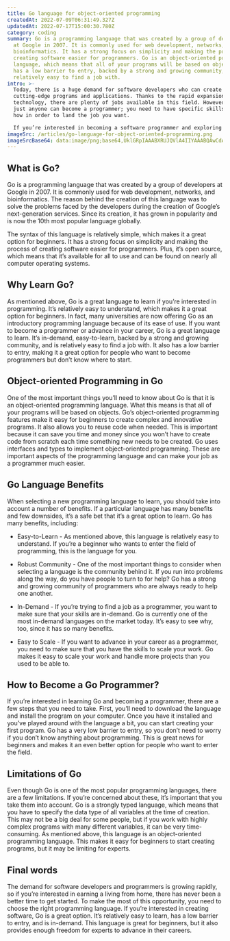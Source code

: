```yaml
---
title: Go language for object-oriented programming
createdAt: 2022-07-09T06:31:49.327Z
updatedAt: 2022-07-17T15:00:30.780Z
category: coding
summary: Go is a programming language that was created by a group of developers
  at Google in 2007. It is commonly used for web development, networks, and
  bioinformatics. It has a strong focus on simplicity and making the process of
  creating software easier for programmers. Go is an object-oriented programming
  language, which means that all of your programs will be based on objects. Go
  has a low barrier to entry, backed by a strong and growing community, and is
  relatively easy to find a job with.
intro: >-
  Today, there is a huge demand for software developers who can create
  cutting-edge programs and applications. Thanks to the rapid expansion of
  technology, there are plenty of jobs available in this field. However, not
  just anyone can become a programmer; you need to have specific skills and know
  how in order to land the job you want. 

  If you’re interested in becoming a software programmer and exploring new career opportunities, it’s important that you choose the right programming language from the get-go. The demand for skilled programmers is growing rapidly, so by choosing the right programming language now, you can set yourself up for success later on. Read on to learn more about Go programming and its potential as an object-oriented programming language.
imageSrc: /articles/go-language-for-object-oriented-programming.png
imageSrcBase64: data:image/png;base64,UklGRpIAAABXRUJQVlA4IIYAAABQAwCdASoKAAoAAUAmJbACdLoB+AH4gTAB0jwMhPTISTuAAAD+7ap0q2UEYRtrSVdz86v7JHCdJfp/6eG7p/0wLUh8NY6sWKJwqQ0GvMSkc/3bcbcT149G+kd5Bf/Z7PfP8GPRglk8hb+eN/k3/3Gv/PWuzE/yAp9U3dOiNZvbf4N/3YAAAA==
---
```


## What is Go?

Go is a programming language that was created by a group of developers at Google in 2007. It is commonly used for web development, networks, and bioinformatics. The reason behind the creation of this language was to solve the problems faced by the developers during the creation of Google’s next-generation services. Since its creation, it has grown in popularity and is now the 10th most popular language globally.

The syntax of this language is relatively simple, which makes it a great option for beginners. It has a strong focus on simplicity and making the process of creating software easier for programmers. Plus, it’s open source, which means that it’s available for all to use and can be found on nearly all computer operating systems.

## Why Learn Go?

As mentioned above, Go is a great language to learn if you’re interested in programming. It’s relatively easy to understand, which makes it a great option for beginners. In fact, many universities are now offering Go as an introductory programming language because of its ease of use.
If you want to become a programmer or advance in your career, Go is a great language to learn. It’s in-demand, easy-to-learn, backed by a strong and growing community, and is relatively easy to find a job with. It also has a low barrier to entry, making it a great option for people who want to become programmers but don’t know where to start.

## Object-oriented Programming in Go

One of the most important things you’ll need to know about Go is that it is an object-oriented programming language. What this means is that all of your programs will be based on objects.
Go’s object-oriented programming features make it easy for beginners to create complex and innovative programs. It also allows you to reuse code when needed. This is important because it can save you time and money since you won’t have to create code from scratch each time something new needs to be created.
Go uses interfaces and types to implement object-oriented programming. These are important aspects of the programming language and can make your job as a programmer much easier.

## Go Language Benefits

When selecting a new programming language to learn, you should take into account a number of benefits. If a particular language has many benefits and few downsides, it’s a safe bet that it’s a great option to learn.
Go has many benefits, including:

- Easy-to-Learn - As mentioned above, this language is relatively easy to understand. If you’re a beginner who wants to enter the field of programming, this is the language for you.

- Robust Community - One of the most important things to consider when selecting a language is the community behind it. If you run into problems along the way, do you have people to turn to for help? Go has a strong and growing community of programmers who are always ready to help one another.

- In-Demand - If you’re trying to find a job as a programmer, you want to make sure that your skills are in-demand. Go is currently one of the most in-demand languages on the market today. It’s easy to see why, too, since it has so many benefits.

- Easy to Scale - If you want to advance in your career as a programmer, you need to make sure that you have the skills to scale your work. Go makes it easy to scale your work and handle more projects than you used to be able to.

## How to Become a Go Programmer?

If you’re interested in learning Go and becoming a programmer, there are a few steps that you need to take. First, you’ll need to download the language and install the program on your computer. Once you have it installed and you’ve played around with the language a bit, you can start creating your first program.
Go has a very low barrier to entry, so you don’t need to worry if you don’t know anything about programming. This is great news for beginners and makes it an even better option for people who want to enter the field.

## Limitations of Go

Even though Go is one of the most popular programming languages, there are a few limitations. If you’re concerned about these, it’s important that you take them into account.
Go is a strongly typed language, which means that you have to specify the data type of all variables at the time of creation. This may not be a big deal for some people, but if you work with highly complex programs with many different variables, it can be very time-consuming.
As mentioned above, this language is an object-oriented programming language. This makes it easy for beginners to start creating programs, but it may be limiting for experts.

## Final words

The demand for software developers and programmers is growing rapidly, so if you’re interested in earning a living from home, there has never been a better time to get started. To make the most of this opportunity, you need to choose the right programming language.
If you’re interested in creating software, Go is a great option. It’s relatively easy to learn, has a low barrier to entry, and is in-demand. This language is great for beginners, but it also provides enough freedom for experts to advance in their careers.
